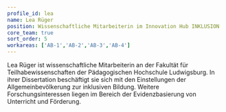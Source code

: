 ```yaml
---
profile_id: lea
name: Lea Rüger
position: Wissenschaftliche Mitarbeiterin im Innovation Hub INKLUSION
core_team: true
sort_order: 5
workareas: ['AB-1','AB-2','AB-3','AB-4']
---
```

Lea Rüger ist wissenschaftliche Mitarbeiterin an der Fakultät für Teilhabewissenschaften der Pädagogischen Hochschule Ludwigsburg. In ihrer Dissertation beschäftigt sie sich mit den Einstellungen der Allgemeinbevölkerung zur inklusiven Bildung. Weitere Forschungsinteressen liegen im Bereich der Evidenzbasierung von Unterricht und Förderung.
